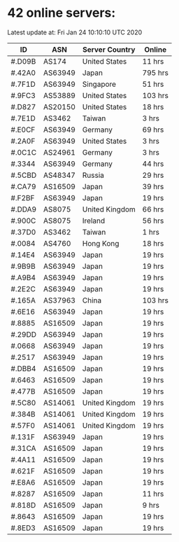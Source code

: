 # 42 online servers:

Latest update at: Fri Jan 24 10:10:10 UTC 2020

| ID | ASN | Server Country | Online |
| -- | --- | -------------- | ------ |
| #.D09B | AS174 | United States | 11 hrs |
| #.42A0 | AS63949 | Japan | 795 hrs |
| #.7F1D | AS63949 | Singapore | 51 hrs |
| #.9FC3 | AS53889 | United States | 103 hrs |
| #.D827 | AS20150 | United States | 18 hrs |
| #.7E1D | AS3462 | Taiwan | 3 hrs |
| #.E0CF | AS63949 | Germany | 69 hrs |
| #.2A0F | AS63949 | United States | 3 hrs |
| #.0C1C | AS24961 | Germany | 3 hrs |
| #.3344 | AS63949 | Germany | 44 hrs |
| #.5CBD | AS48347 | Russia | 29 hrs |
| #.CA79 | AS16509 | Japan | 39 hrs |
| #.F2BF | AS63949 | Japan | 19 hrs |
| #.DDA9 | AS8075 | United Kingdom | 66 hrs |
| #.900C | AS8075 | Ireland | 56 hrs |
| #.37D0 | AS3462 | Taiwan | 1 hrs |
| #.0084 | AS4760 | Hong Kong | 18 hrs |
| #.14E4 | AS63949 | Japan | 19 hrs |
| #.9B9B | AS63949 | Japan | 19 hrs |
| #.A9B4 | AS63949 | Japan | 19 hrs |
| #.2E2C | AS63949 | Japan | 19 hrs |
| #.165A | AS37963 | China | 103 hrs |
| #.6E16 | AS63949 | Japan | 19 hrs |
| #.8885 | AS16509 | Japan | 19 hrs |
| #.29DD | AS63949 | Japan | 19 hrs |
| #.0668 | AS63949 | Japan | 19 hrs |
| #.2517 | AS63949 | Japan | 19 hrs |
| #.DBB4 | AS16509 | Japan | 19 hrs |
| #.6463 | AS16509 | Japan | 19 hrs |
| #.477B | AS16509 | Japan | 19 hrs |
| #.5C80 | AS14061 | United Kingdom | 19 hrs |
| #.384B | AS14061 | United Kingdom | 19 hrs |
| #.57F0 | AS14061 | United Kingdom | 19 hrs |
| #.131F | AS63949 | Japan | 19 hrs |
| #.31CA | AS16509 | Japan | 19 hrs |
| #.4A11 | AS16509 | Japan | 19 hrs |
| #.621F | AS16509 | Japan | 19 hrs |
| #.E8A6 | AS16509 | Japan | 19 hrs |
| #.8287 | AS16509 | Japan | 11 hrs |
| #.818D | AS16509 | Japan | 9 hrs |
| #.8643 | AS16509 | Japan | 19 hrs |
| #.8ED3 | AS16509 | Japan | 19 hrs |

